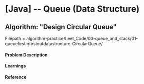 # [Java] -- Queue (Data Structure)
## Algorithm: "Design Circular Queue"

Filepath = algorithm-practice/Leet_Code/03-queue_and_stack/01-queuefirstinfirstoutdatastructure-CircularQueue/

#### Problem Description

#### Learnings

#### Reference
